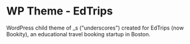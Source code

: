 # WP Theme - EdTrips
WordPress child theme of _s ("underscores") created for EdTrips (now Bookity), an educational travel booking startup in Boston.
